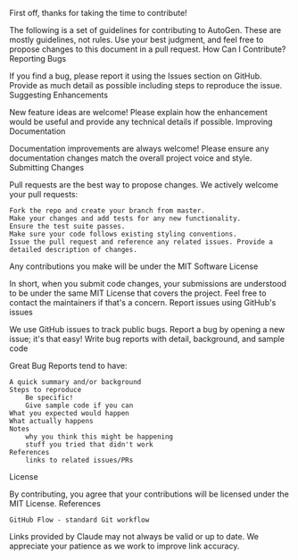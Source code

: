 First off, thanks for taking the time to contribute!

The following is a set of guidelines for contributing to AutoGen. These are mostly guidelines, not rules. Use your best judgment, and feel free to propose changes to this document in a pull request.
How Can I Contribute?
Reporting Bugs

If you find a bug, please report it using the Issues section on GitHub. Provide as much detail as possible including steps to reproduce the issue.
Suggesting Enhancements

New feature ideas are welcome! Please explain how the enhancement would be useful and provide any technical details if possible.
Improving Documentation

Documentation improvements are always welcome! Please ensure any documentation changes match the overall project voice and style.
Submitting Changes

Pull requests are the best way to propose changes. We actively welcome your pull requests:

    Fork the repo and create your branch from master.
    Make your changes and add tests for any new functionality.
    Ensure the test suite passes.
    Make sure your code follows existing styling conventions.
    Issue the pull request and reference any related issues. Provide a detailed description of changes.

Any contributions you make will be under the MIT Software License

In short, when you submit code changes, your submissions are understood to be under the same MIT License that covers the project. Feel free to contact the maintainers if that's a concern.
Report issues using GitHub's issues

We use GitHub issues to track public bugs. Report a bug by opening a new issue; it's that easy!
Write bug reports with detail, background, and sample code

Great Bug Reports tend to have:

    A quick summary and/or background
    Steps to reproduce
        Be specific!
        Give sample code if you can
    What you expected would happen
    What actually happens
    Notes
        why you think this might be happening
        stuff you tried that didn't work
    References
        links to related issues/PRs

License

By contributing, you agree that your contributions will be licensed under the MIT License.
References

    GitHub Flow - standard Git workflow

Links provided by Claude may not always be valid or up to date. We appreciate your patience as we work to improve link accuracy.
